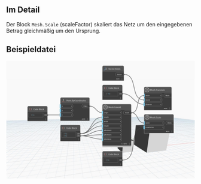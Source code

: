 ## Im Detail
Der Block `Mesh.Scale` (scaleFactor) skaliert das Netz um den eingegebenen Betrag gleichmäßig um den Ursprung.

## Beispieldatei

![Example](./Autodesk.DesignScript.Geometry.Mesh.Scale(mesh.scaleFactor)_img.jpg)
